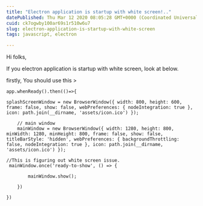```yaml
---
title: "Electron application is startup with white screen!.."
datePublished: Thu Mar 12 2020 08:05:28 GMT+0000 (Coordinated Universal Time)
cuid: ck7ogwby100ar69s1r510w6u7
slug: electron-application-is-startup-with-white-screen
tags: javascript, electron

---
```


Hi folks,

If you electron application is startup with white screen, look at below.

firstly, You should use this >

```
app.whenReady().then(()=>{

splashScreenWindow = new BrowserWindow({ width: 800, height: 600, frame: false, show: false, webPreferences: { nodeIntegration: true }, icon: path.join(__dirname, 'assets/icon.ico') });

    // main window
    mainWindow = new BrowserWindow({ width: 1280, height: 800, minWidth: 1280, minHeight: 800, frame: false, show: false, titleBarStyle: 'hidden', webPreferences: { backgroundThrottling: false, nodeIntegration: true }, icon: path.join(__dirname, 'assets/icon.ico') });

//This is figuring out white screen issue.
 mainWindow.once('ready-to-show', () => {
                
        mainWindow.show();

    })

})
```